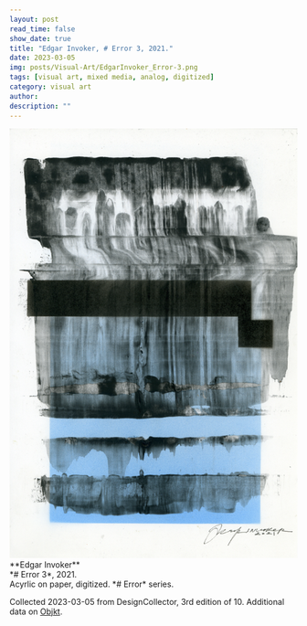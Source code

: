 ```yaml
---
layout: post
read_time: false
show_date: true
title: "Edgar Invoker, # Error 3, 2021."
date: 2023-03-05
img: posts/Visual-Art/EdgarInvoker_Error-3.png
tags: [visual art, mixed media, analog, digitized]
category: visual art
author: 
description: ""
---
```


<img src='./assets/img/posts/Visual-Art/EdgarInvoker_Error-3.png'>

<br>
**Edgar Invoker**
<br>*# Error 3*, 2021.
<br>Acyrlic on paper, digitized. *# Error* series.

 <div class="page-separator"></div>

Collected 2023-03-05 from DesignCollector, 3rd edition of 10. Additional data on [Objkt](https://objkt.com/tokens/hicetnunc/94495).
